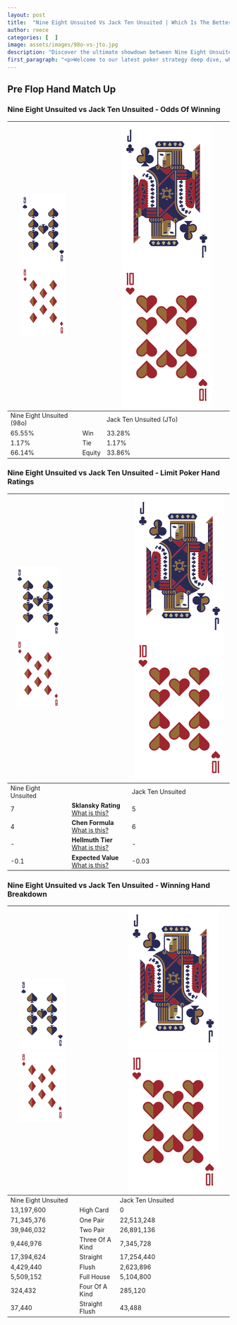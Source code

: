 ```yaml
---
layout: post
title:  "Nine Eight Unsuited Vs Jack Ten Unsuited | Which Is The Better Hand In Poker? A Complete Guide"
author: reece
categories: [  ]
image: assets/images/98o-vs-jto.jpg
description: "Discover the ultimate showdown between Nine Eight Unsuited and Jack Ten Unsuited in poker! Uncover the odds, strategies, and scenarios where one hand triumphs over the other. Get ready to up your poker game with this thrilling analysis."
first_paragraph: "<p>Welcome to our latest poker strategy deep dive, where we're pitting two distinct hands against each other in a high-stakes showdown: Nine Eight Unsuited vs Jack Ten Unsuited.</p><p>In the dynamic world of poker, every decision counts, and knowing which hand holds the upper hand is key to your success at the table.</p><p>In this article, we'll dissect these two hands, explore the scenarios where one dominates the other, and equip you with the knowledge to make strategic choices that can tip the odds in your favor.</p><p>Get ready to unravel the intriguing dynamics of these poker hands and elevate your game to new heights.</p>"
---
```




[comment]: # (sp0)

## Pre Flop Hand Match Up

<div class="table hand-ratings" markdown="1"> 



### Nine Eight Unsuited vs Jack Ten Unsuited - Odds Of Winning


    
| ![image info](assets/images/hand1/9.png) ![image info](assets/images/hand1/8o.png) |  | ![image info](assets/images/hand2/J.png) ![image info](assets/images/hand2/To.png) |
| -------- | -------- | -------- |
| Nine Eight Unsuited (98o) |  | Jack Ten Unsuited (JTo) |
| 65.55% | Win | 33.28% |
| 1.17% | Tie | 1.17% |
| 66.14% | Equity | 33.86% |




[comment]: # (sp1)



### Nine Eight Unsuited vs Jack Ten Unsuited - Limit Poker Hand Ratings


    
| ![image info](assets/images/hand1/9.png) ![image info](assets/images/hand1/8o.png) |  | ![image info](assets/images/hand2/J.png) ![image info](assets/images/hand2/To.png) |
| -------- | -------- | -------- |
| Nine Eight Unsuited |  | Jack Ten Unsuited |
| 7 | **Sklansky Rating** [What is this?](/sklansky-rating-explained) | 5 |
| 4 | **Chen Formula** [What is this?](/chen-formula-explained) | 6 |
| - | **Hellmuth Tier** [What is this?](/Hellmuth-tier-explained) | - |
| -0.1 | **Expected Value** [What is this?](/expected-value-explained) | -0.03 |




[comment]: # (sp2)



### Nine Eight Unsuited vs Jack Ten Unsuited - Winning Hand Breakdown


    
| ![image info](assets/images/hand1/9.png) ![image info](assets/images/hand1/8o.png) |  | ![image info](assets/images/hand2/J.png) ![image info](assets/images/hand2/To.png) |
| -------- | -------- | -------- |
| Nine Eight Unsuited |  | Jack Ten Unsuited |
| 13,197,600 | High Card | 0 |
| 71,345,376 | One Pair | 22,513,248 |
| 39,946,032 | Two Pair | 26,891,136 |
| 9,446,976 | Three Of A Kind | 7,345,728 |
| 17,394,624 | Straight | 17,254,440 |
| 4,429,440 | Flush | 2,623,896 |
| 5,509,152 | Full House | 5,104,800 |
| 324,432 | Four Of A Kind | 285,120 |
| 37,440 | Straight Flush | 43,488 |




[comment]: # (sp3)



</div>

[comment]: # (sp4)



[comment]: # (sp5)

